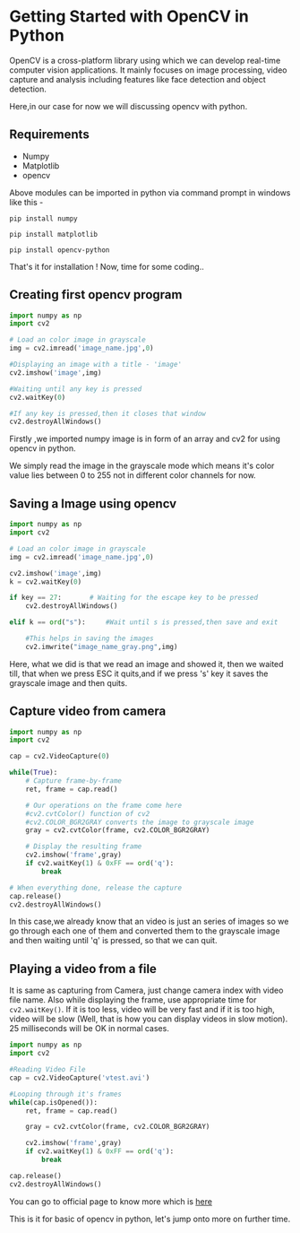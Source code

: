 # Getting Started with OpenCV in Python

OpenCV is a cross-platform library using which we can develop real-time computer vision applications. It mainly focuses on image processing, video capture and analysis including features like face detection and object detection.

Here,in our case for now we will discussing opencv with python.

## Requirements

- Numpy
- Matplotlib
- opencv

Above modules can be imported in python via command prompt in windows like this -

``pip install numpy``

``pip install matplotlib``

``pip install opencv-python``

That's it for installation ! Now, time for some coding..

## Creating first opencv program

```python
import numpy as np
import cv2

# Load an color image in grayscale
img = cv2.imread('image_name.jpg',0)

#Displaying an image with a title - 'image'
cv2.imshow('image',img)

#Waiting until any key is pressed
cv2.waitKey(0)

#If any key is pressed,then it closes that window
cv2.destroyAllWindows()
```
Firstly ,we imported numpy image is in form of an array and cv2 for using opencv in python.

We simply read the image in the grayscale mode which means it's color value lies between 0 to 255 not in different color channels for now.

## Saving a Image using opencv

```python
import numpy as np
import cv2

# Load an color image in grayscale
img = cv2.imread('image_name.jpg',0)

cv2.imshow('image',img)
k = cv2.waitKey(0)

if key == 27:       # Waiting for the escape key to be pressed
    cv2.destroyAllWindows()

elif k == ord("s"):     #Wait until s is pressed,then save and exit

    #This helps in saving the images
    cv2.imwrite("image_name_gray.png",img)
```

Here, what we did is that we read an image and showed it, then we waited till, that when we press ESC it quits,and if we press 's' key it saves the grayscale image and then quits.

## Capture video from camera

```python
import numpy as np
import cv2

cap = cv2.VideoCapture(0)

while(True):
    # Capture frame-by-frame
    ret, frame = cap.read()

    # Our operations on the frame come here
    #cv2.cvtColor() function of cv2
    #cv2.COLOR_BGR2GRAY converts the image to grayscale image
    gray = cv2.cvtColor(frame, cv2.COLOR_BGR2GRAY)

    # Display the resulting frame
    cv2.imshow('frame',gray)
    if cv2.waitKey(1) & 0xFF == ord('q'):
        break

# When everything done, release the capture
cap.release()
cv2.destroyAllWindows()
```

In this case,we already know that an video is just an series of images so we go through each one of them and converted them to the grayscale image and then waiting until 'q' is pressed, so that we can quit.

## Playing a video from a file

It is same as capturing from Camera, just change camera index with video file name. Also while displaying the frame, use appropriate time for `cv2.waitKey()`. If it is too less, video will be very fast and if it is too high, video will be slow (Well, that is how you can display videos in slow motion). 25 milliseconds will be OK in normal cases.

```python
import numpy as np
import cv2

#Reading Video File
cap = cv2.VideoCapture('vtest.avi')

#Looping through it's frames
while(cap.isOpened()):
    ret, frame = cap.read()

    gray = cv2.cvtColor(frame, cv2.COLOR_BGR2GRAY)

    cv2.imshow('frame',gray)
    if cv2.waitKey(1) & 0xFF == ord('q'):
        break

cap.release()
cv2.destroyAllWindows()
```

You can go to official page to know more which is <a href="https://opencv-python-tutroals.readthedocs.io/en/latest/py_tutorials/py_gui/py_table_of_contents_gui/py_table_of_contents_gui.html">here</a>

This is it for basic of opencv in python, let's jump onto more on further time.
